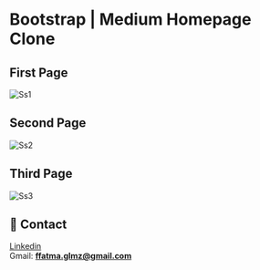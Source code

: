 # Bootstrap | Medium Homepage Clone

## First Page

![Ss1](https://user-images.githubusercontent.com/93269500/147761507-1409b66b-1587-4b98-831d-aef77c5ff076.png)

## Second Page

![Ss2](https://user-images.githubusercontent.com/93269500/147761520-79a27640-c60f-4b38-bd34-a6cfac82cf01.png)

## Third Page

![Ss3](https://user-images.githubusercontent.com/93269500/147761525-a9d233a6-97ad-4bc6-babb-50b4961373c2.png)


## :email: Contact
 [Linkedin](https://www.linkedin.com/in/fatma-gülmez ) <br>
  Gmail: **ffatma.glmz@gmail.com**
  
